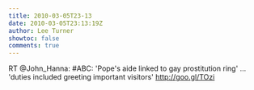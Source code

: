 ```yaml
---
title: 2010-03-05T23-13
date: 2010-03-05T23:13:19Z
author: Lee Turner
showtoc: false
comments: true
---
```


RT @John_Hanna: #ABC: 'Pope's aide linked to gay prostitution ring' ... 'duties included greeting important visitors' http://goo.gl/TOzi

